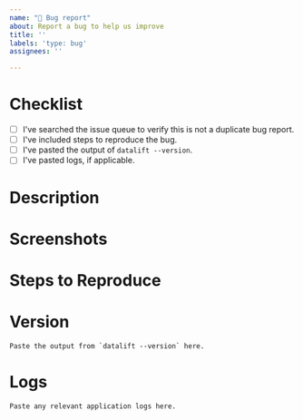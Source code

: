 ```yaml
---
name: "🐛 Bug report"
about: Report a bug to help us improve
title: ''
labels: 'type: bug'
assignees: ''

---
```


# Checklist

* [ ] I've searched the issue queue to verify this is not a duplicate bug report.
* [ ] I've included steps to reproduce the bug.
* [ ] I've pasted the output of `datalift --version`.
* [ ] I've pasted logs, if applicable.

# Description

<!-- A clear and concise description of the bug. -->

# Screenshots

<!-- If applicable, add screenshots to help explain the bug. -->

# Steps to Reproduce

<!-- A list of the steps required to reproduce the issue. -->

# Version

```
Paste the output from `datalift --version` here.
```

# Logs

```
Paste any relevant application logs here.
```
